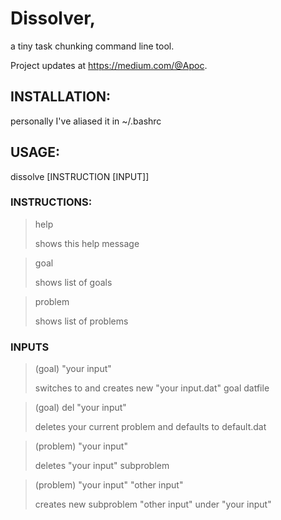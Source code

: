 # Dissolver, 
a tiny task chunking command line tool.

Project updates at https://medium.com/@Apoc.

## INSTALLATION:
personally I've aliased it in ~/.bashrc

## USAGE:
dissolve [INSTRUCTION [INPUT]]

### INSTRUCTIONS:
>help 
>
>shows this help message

>goal
>
>shows list of goals

>problem
>
>shows list of problems

### INPUTS
>(goal) "your input"
>
>switches to and creates new "your input.dat" goal datfile

>(goal) del "your input"
>
>deletes your current problem and defaults to default.dat

>(problem) "your input"
>
>deletes "your input" subproblem

>(problem) "your input" "other input"
>
>creates new subproblem "other input" under "your input"
